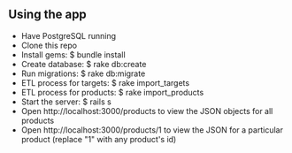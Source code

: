 ## Using the app

- Have PostgreSQL running
- Clone this repo
- Install gems: $ bundle install
- Create database: $ rake db:create
- Run migrations: $ rake db:migrate
- ETL process for targets: $ rake import_targets
- ETL process for products: $ rake import_products
- Start the server: $ rails s
- Open http://localhost:3000/products to view the JSON objects for all products
- Open http://localhost:3000/products/1 to view the JSON for a particular product (replace "1" with any product's id)
